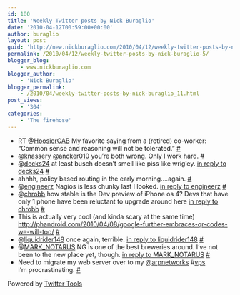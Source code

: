 ```yaml
---
id: 180
title: 'Weekly Twitter posts by Nick Buraglio'
date: '2010-04-12T00:59:00+00:00'
author: buraglio
layout: post
guid: 'http://new.nickburaglio.com/2010/04/12/weekly-twitter-posts-by-nick-buraglio-5/'
permalink: /2010/04/12/weekly-twitter-posts-by-nick-buraglio-5/
blogger_blog:
    - www.nickburaglio.com
blogger_author:
    - 'Nick Buraglio'
blogger_permalink:
    - /2010/04/weekly-twitter-posts-by-nick-buraglio_11.html
post_views:
    - '304'
categories:
    - 'The firehose'
---
```


- RT @[HoosierCAB](http://twitter.com/HoosierCAB) My favorite saying from a (retired) co-worker: “Common sense and reasoning will not be tolerated.” [\#](http://twitter.com/buraglio/statuses/11753634083)
- @[knassery](http://twitter.com/knassery) @[ancker010](http://twitter.com/ancker010) you’re both wrong. Only I work hard. [\#](http://twitter.com/buraglio/statuses/11795224795)
- @[decks24](http://twitter.com/decks24) at least busch doesn’t smell like piss like wrigley. [in reply to decks24](http://twitter.com/decks24/statuses/11798670447) [\#](http://twitter.com/buraglio/statuses/11806730127)
- ahhhh, policy based routing in the early morning….again. [\#](http://twitter.com/buraglio/statuses/11875257913)
- @[engineerz](http://twitter.com/engineerz) Nagios is less chunky last I looked. [in reply to engineerz](http://twitter.com/engineerz/statuses/11847736006) [\#](http://twitter.com/buraglio/statuses/11875344811)
- @[chrobb](http://twitter.com/chrobb) how stable is the Dev preview of iPhone os 4? Devs that have only 1 phone have been reluctant to upgrade around here [in reply to chrobb](http://twitter.com/chrobb/statuses/11878306708) [\#](http://twitter.com/buraglio/statuses/11907271116)
- This is actually very cool (and kinda scary at the same time) <http://phandroid.com/2010/04/08/google-further-embraces-qr-codes-we-will-too/> [\#](http://twitter.com/buraglio/statuses/11946639861)
- @[liquidrider148](http://twitter.com/liquidrider148) once again, terrible. [in reply to liquidrider148](http://twitter.com/liquidrider148/statuses/11952296916) [\#](http://twitter.com/buraglio/statuses/11957021379)
- @[MARK\_NOTARUS](http://twitter.com/MARK_NOTARUS) NG is one of the best breweries around. I’ve not been to the new place yet, though. [in reply to MARK\_NOTARUS](http://twitter.com/MARK_NOTARUS/statuses/11966941812) [\#](http://twitter.com/buraglio/statuses/11989918640)
- Need to migrate my web server over to my @[arpnetworks](http://twitter.com/arpnetworks) #[vps](http://search.twitter.com/search?q=%23vps)   
    I’m procrastinating. [\#](http://twitter.com/buraglio/statuses/12006447317)

Powered by [Twitter Tools](http://alexking.org/projects/wordpress)
